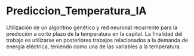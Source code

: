 # Prediccion_Temperatura_IA
Utilización de un algoritmo genético y red neuronal recurrente para la predicción a corto plazo de la temperatura en la capital. La finalidad del trabajo es utilizarse en posteriores trabajos relacionados a la demanda de energía eléctrica, teniendo como una de las variables a la temperatura.
